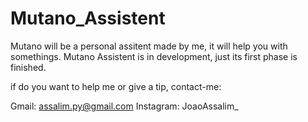 # Mutano_Assistent

Mutano will be a personal assitent made by me, it will help you with somethings.
Mutano Assistent is in development, just its first phase is finished.

if do you want to help me or give a tip, contact-me:

Gmail: assalim.py@gmail.com
Instagram: JoaoAssalim_
